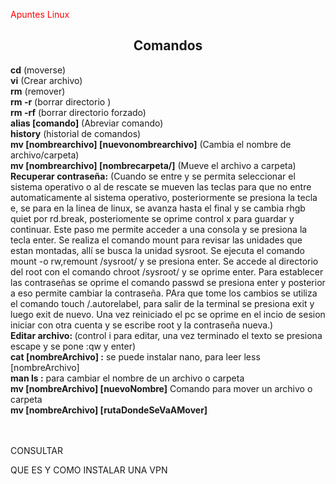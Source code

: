<p style= color:red>Apuntes Linux</p>

## <center>Comandos</center>

<b>cd</b> (moverse)<br>
<b>vi</b> (Crear archivo)<br>
<b>rm</b> (remover)<br>
<b>rm -r</b> (borrar directorio )<br>
<b>rm -rf</b> (borrar directorio forzado)<br>
<b>alias [comando]</b> (Abreviar comando)<br>
<b>history</b> (historial de comandos)<br>
<b>mv [nombrearchivo] [nuevonombrearchivo]</b> (Cambia el nombre de archivo/carpeta)<br>
<b>mv [nombrearchivo] [nombrecarpeta/]</b> (Mueve el archivo a carpeta)<br>
<b>Recuperar contraseña:</b> (Cuando se entre y se permita seleccionar el sistema operativo o al de rescate se mueven las teclas para que no entre automaticamente al sistema operativo, posteriormente se presiona la tecla e, se para en la linea de linux, se avanza hasta el final y se cambia rhgb quiet por rd.break, posteriomente se oprime control x para guardar y continuar. Este paso me permite acceder a una consola y se presiona la tecla enter. Se realiza el comando mount para revisar las unidades que estan montadas, allí se busca la unidad sysroot. Se ejecuta el comando mount -o rw,remount /sysroot/ y se presiona enter. Se accede al directorio del root con el comando chroot /sysroot/ y se oprime enter. Para establecer las contraseñas se oprime el comando passwd se presiona enter y posterior a eso permite cambiar la contraseña. PAra que tome los cambios se utiliza el comando touch /.autorelabel, para salir de la terminal se presiona exit y luego exit de nuevo. Una vez reiniciado el pc se oprime en el incio de sesion iniciar con otra cuenta y se escribe root y la contraseña nueva.)<br>
<b>Editar archivo: </b>(control i para editar, una vez terminado el texto se presiona escape y se pone :qw y enter)<br>
<b>cat [nombreArchivo] :</b>  se puede instalar nano, para leer less [nombreArchivo]<br>
<b>man ls :</b> para cambiar el nombre de un archivo o carpeta  <br>
<b>mv [nombreArchivo] [nuevoNombre]</b> Comando para mover un archivo o carpeta <br>
<b>mv [nombreArchivo] [rutaDondeSeVaAMover]</b>  <br>
<b></b>  <br>
<b></b>  <br>



CONSULTAR

QUE ES Y COMO INSTALAR UNA VPN
